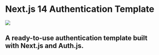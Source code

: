 # Next.js 14 Authentication Template

<img src="https://github.com/user-attachments/assets/b20ac341-9314-4608-b835-f4656e5ac7b2"/>

## A ready-to-use authentication template built with Next.js and Auth.js.
